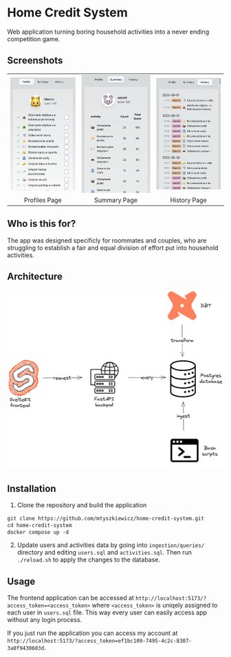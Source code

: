 # Home Credit System
Web application turning boring household activities into a never ending competition game.

## Screenshots
<table>
<tr>
<td>
<img src="./docs/screenshot-profiles.jpg" alt="Screenshot of profiles page" width="300"/>
</td>
<td>
<img src="./docs/screenshot-summary.jpg" alt="Screenshot of summary page" width="300"/>
</td>
<td>
<img src="./docs/screenshot-history.jpg" alt="Screenshot of history page" width="300"/>
</td>
</tr>
<tr>
<td align="center">Profiles Page</td>
<td align="center">Summary Page</td>
<td align="center">History Page</td>
</tr>
</table>

## Who is this for?
The app was designed specificly for roommates and couples, who are struggling to establish a fair and equal division of effort put into household activities.

## Architecture
![Architecture diagram](./docs/hcs-architecture.png)

## Installation
1. Clone the repository and build the application
```
git clone https://github.com/mtyszkiewicz/home-credit-system.git
cd home-credit-system
docker compose up -d
```
2. Update users and activities data by going into `ingestion/queries/` directory and editing `users.sql` and `activities.sql`. Then run `./reload.sh` to apply the changes to the database.

## Usage
The frontend application can be accessed at `http://localhost:5173/?access_token=<access_token>` where `<access_token>` is uniqely assigned to each user in `users.sql` file. This way every user can easily access app without any login process.

If you just run the application you can access my account at `http://localhost:5173/?access_token=ef1bc109-7495-4c2c-8307-3a0f9430603d`.
